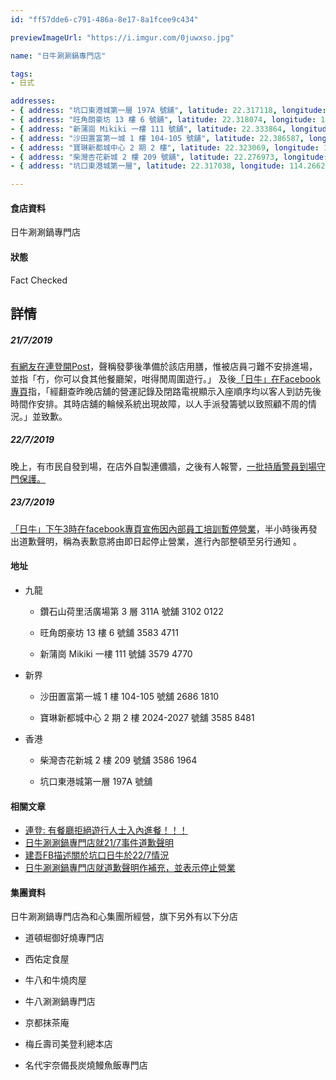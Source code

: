 ```yaml
---
id: "ff57dde6-c791-486a-8e17-8a1fcee9c434"

previewImageUrl: "https://i.imgur.com/0juwxso.jpg"

name: "日牛涮涮鍋專門店"

tags:
- 日式

addresses:
- { address: "坑口東港城第一層 197A 號舖", latitude: 22.317118, longitude: 114.26561, tags: [坑口, 全新界] }
- { address: "旺角朗豪坊 13 樓 6 號舖", latitude: 22.318074, longitude: 114.169024, tags: [旺角, 全九龍] }
- { address: "新蒲崗 Mikiki 一樓 111 號舖", latitude: 22.333864, longitude: 114.196946, tags: [新蒲崗, 全九龍] }
- { address: "沙田置富第一城 1 樓 104-105 號舖", latitude: 22.386587, longitude: 114.203313, tags: [沙田, 全新界] }
- { address: "寶琳新都城中心 2 期 2 樓", latitude: 22.323069, longitude: 114.258455, tags: [將軍澳, 全新界] }
- { address: "柴灣杏花新城 2 樓 209 號舖", latitude: 22.276973, longitude: 114.239957, tags: [柴灣, 全香港島] }
- { address: "坑口東港城第一層", latitude: 22.317038, longitude: 114.266225, tags: [將軍澳, 全新界] }

---
```


#### 食店資料
日牛涮涮鍋專門店

#### 狀態
Fact Checked

## 詳情

##### 21/7/2019
[有網友在連登開Post][lihkg-link]，聲稱發夢後準備於該店用膳，惟被店員刁難不安排進場，並指「冇，你可以食其他餐廳架，咁得閒周圍遊行。」
及後[「日牛」在Facebook專頁][japcowfb]指，「經翻查昨晚店舖的營運記錄及閉路電視顯示入座順序均以客人到訪先後時間作安排。其時店舖的輪候系統出現故障，以人手派發籌號以致照顧不周的情況。」並致歉。

##### 22/7/2019
晚上，有市民自發到場，在店外自製連儂牆，之後有人報警，[一批持盾警員到場守門保護。][kengopage]

##### 23/7/2019
[「日牛」下午3時在facebook專頁宣佈因內部員工培訓暫停營業][japcowfb2]，半小時後再發出道歉聲明，稱為表歉意將由即日起停止營業，進行內部整頓至另行通知 。


#### 地址
* 九龍

  * 鑽石山荷里活廣場第 3 層 311A 號舖	3102 0122

  * 旺角朗豪坊 13 樓 6 號舖	3583 4711

  * 新蒲崗 Mikiki 一樓 111 號舖	3579 4770

* 新界

  * 沙田置富第一城 1 樓 104-105 號舖	2686 1810

  * 寶琳新都城中心 2 期 2 樓 2024-2027 號舖	3585 8481

* 香港

  * 柴灣杏花新城 2 樓 209 號舖	3586 1964

  * 坑口東港城第一層 197A 號舖


#### 相關文章

* [連登: 有餐廳拒絕遊行人士入內進餐！！！][lihkg-link]
* [日牛涮涮鍋專門店就21/7事件道歉聲明][japcowfb]
* [建吾FB描述關於坑口日牛於22/7情況][kengopage]
* [日牛涮涮鍋專門店就道歉聲明作補充，並表示停止營業][japcowfb2]


#### 集團資料

日牛涮涮鍋專門店為和心集團所經營，旗下另外有以下分店

* 道頓堀御好燒專門店

* 西佑定食屋

* 牛八和牛燒肉屋

* 牛八涮涮鍋專門店

* 京都抹茶庵

* 梅丘壽司美登利總本店

* 名代宇奈備長炭燒鰻魚飯專門店


[lihkg-link]: https://lihkg.com/thread/1338758/page/1
[japcowfb]: https://www.facebook.com/nichigyu.hk/photos/a.145883252178237/1965904443509433
[kengopage]: https://www.facebook.com/kengopage/photos/a.374061035988961/2448433605218350
[japcowfb2]: https://www.facebook.com/nichigyu.hk/photos/a.145883252178237/1967794176653793